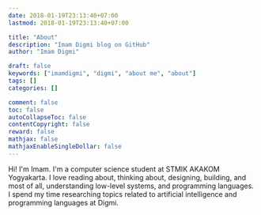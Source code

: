 ```yaml
---
date: 2018-01-19T23:13:40+07:00
lastmod: 2018-01-19T23:13:40+07:00

title: "About"
description: "Imam Digmi blog on GitHub"
author: "Imam Digmi"

draft: false
keywords: ["imamdigmi", "digmi", "about me", "about"]
tags: []
categories: []

comment: false
toc: false
autoCollapseToc: false
contentCopyright: false
reward: false
mathjax: false
mathjaxEnableSingleDollar: false
---
```


Hi! I'm Imam. I'm a computer science student at STMIK AKAKOM Yogyakarta. I love reading about, thinking about, designing, building, and most of all, understanding low-level systems, and programming languages. I spend my time researching topics related to artificial intelligence and programming languages at Digmi.